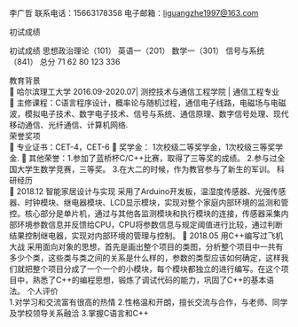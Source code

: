 李广哲
联系电话：15663178358
电子邮箱：liguangzhe1997@163.com

初试成绩	      

初试成绩	思想政治理论（101）	英语一（201）	数学一（301）	信号与系统（841）	总分
	71	62	80	123	336

教育背景	
	哈尔滨理工大学 2016.09-2020.07| 测控技术与通信工程学院 |  通信工程专业                                                            
	主修课程：C语言程序设计，概率论与随机过程，通信电子线路，电磁场与电磁波，模拟电子技术、数字电子技术、信号与系统、通信原理、数字信号处理、现代移动通信、光纤通信、计算机网络.                                      
荣誉奖项	
	专业证书：CET-4，CET-6
	奖学金： 1次校级二等奖学金，1次校级三等奖学金.
	其他荣誉：1.参加了蓝桥杯C/C++比赛，取得了三等奖的成绩。
          2.参与过全国大学生数学竞赛，三等奖。
          3.在大二的时候，作为教官参与了新生的军训。
科研经历	
	2018.12  智能家居设计与实现  采用了Arduino开发板，温湿度传感器、光强传感器、时钟模块、继电器模块、LCD显示模块，实现对整个家庭内部环境的监测和管控。核心部分是单片机，通过与其他各监测模块和执行模块的连接，传感器采集内部环境参数信息并反馈给CPU，CPU将参数信息与规定阈值进行比较，通过判断结果控制继电器，实现对内部环境的管理与控制。
	2018.05  用C++编写过飞机大战  采用面向对象的思想，首先是画出整个项目的类图，分析整个项目中一共有多少个类，这些类与类之间的关系是什么样的，参数的类型应该如何确定，这样我们就把整个项目分成了一个一个的小模块，每个模块都独立的进行编写。在这个项目中，熟悉了C++的编程思想，锻炼了调试代码的能力，巩固了C++的基本语法。
个人评价	
1.对学习和交流富有很高的热情
2.性格温和开朗，擅长交流与合作，与老师、同学及学校领导关系融洽
3.掌握C语言和C++


